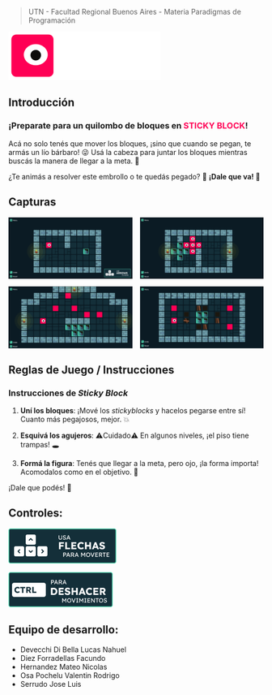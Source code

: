 > UTN - Facultad Regional Buenos Aires - Materia Paradigmas de Programación

![STICKY BLOCKS logo](assets/Logo.png)

## Introducción

<h3 style = "font-weight:bolder">
¡Preparate para un quilombo de bloques en <span style= "color:#FF0055;">STICKY BLOCK</span>!
</h3>

Acá no solo tenés que mover los bloques, ¡sino que cuando se pegan, te armás un lío bárbaro! 😜
Usá la cabeza para juntar los bloques mientras buscás la manera de llegar a la meta. 🧠

¿Te animás a resolver este embrollo o te quedás pegado? 🧩 **¡Dale que va! 🚀**

## Capturas

<div style="display: grid; grid-template-columns: repeat(2, 1fr); gap: 15px;">
<img src="ImageReadme/imagen1.png" alt="Nivel1 stickyBlocks" width="300"/>
<img src="ImageReadme/imagen2.png" alt="Nivel1 stickyBlocks" width="300"/>
<img src="ImageReadme/imagen3.png" alt="Nivel1 stickyBlocks" width="300"/>
<img src="ImageReadme/imagen4.png" alt="Nivel1 stickyBlocks" width="300"/>
</div>



## Reglas de Juego / Instrucciones

### Instrucciones de *Sticky Block*

1. **Uní los bloques**: ¡Mové los *stickyblocks* y hacelos pegarse entre sí! Cuanto más pegajosos, mejor. 💥

2. **Esquivá los agujeros**: ⚠️Cuidado⚠️ En algunos niveles, ¡el piso tiene trampas! 🕳️

3. **Formá la figura**: Tenés que llegar a la meta, pero ojo, ¡la forma importa! Acomodalos como en el objetivo. 🎯

¡Dale que podés! 🚀

## Controles:

![Controles Flechas](<ImageReadme/Flechas PopUp.png>)

![ctrl](ImageReadme/Reset.png)

## Equipo de desarrollo:

- Devecchi Di Bella Lucas Nahuel
- Diez Forradellas Facundo
- Hernandez Mateo Nicolas
- Osa Pochelu Valentin Rodrigo
- Serrudo Jose Luis
